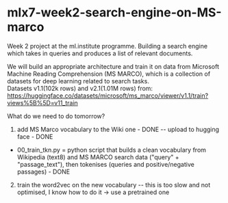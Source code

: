 # mlx7-week2-search-engine-on-MS-marco

Week 2 project at the ml.institute programme.
Building a search engine which takes in queries and produces a list of relevant documents.

We will build an appropriate architecture and train it on data from Microsoft Machine Reading Comprehension (MS MARCO), which is a collection of datasets for deep learning related to search tasks. <br> Datasets v1.1(102k rows) and v2.1(1.01M rows) from: https://huggingface.co/datasets/microsoft/ms_marco/viewer/v1.1/train?views%5B%5D=v11_train

What do we need to do tomorrow?

1. add MS Marco vocabulary to the Wiki one - DONE
  -- upload to hugging face - DONE
- 00_train_tkn.py = python script that builds a clean vocabulary from Wikipedia (text8) and MS MARCO search data ("query" + "passage_text"), then tokenises (queries and positive/negative passages) - DONE

2. train the word2vec on the new vocabulary 
 -- this is too slow and not optimised, I know how to do it -> use a pretrained one

